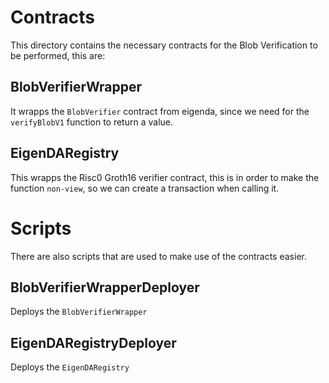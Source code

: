 # Contracts

This directory contains the necessary contracts for the Blob Verification to be performed, this are:

## BlobVerifierWrapper

It wrapps the `BlobVerifier` contract from eigenda, since we need for the `verifyBlobV1` function to return a value.

## EigenDARegistry

This wrapps the Risc0 Groth16 verifier contract, this is in order to make the function `non-view`, so we can create a transaction when calling it.

# Scripts

There are also scripts that are used to make use of the contracts easier.

## BlobVerifierWrapperDeployer

Deploys the `BlobVerifierWrapper`

## EigenDARegistryDeployer

Deploys the `EigenDARegistry`
